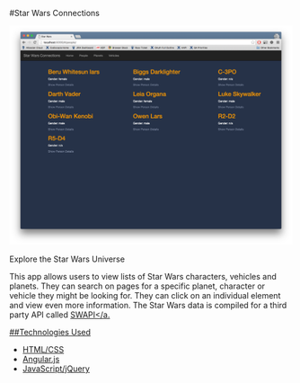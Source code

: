 #Star Wars Connections

<img src="img/star-wars-conn.png" alt="Site Screenshot" style="max-width: 100%;">

Explore the Star Wars Universe

This app allows users to view lists of Star Wars characters, vehicles and planets. They can search on pages for a specific planet, character or vehicle they might be looking for. They can click on an individual element and view even more information. The Star Wars data is compiled for a third party API called <a href="https://swapi.co/">SWAPI</a.

##Technologies Used
- HTML/CSS
- Angular.js
- JavaScript/jQuery